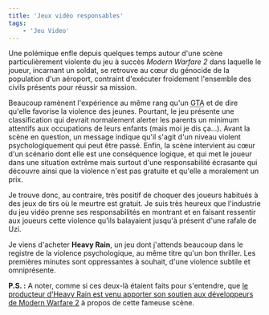 ```yaml
---
title: 'Jeux vidéo responsables'
tags:
    - 'Jeu Video'
---
```


Une polémique enfle depuis quelques temps autour d'une scène particulièrement
violente du jeu à succès _Modern Warfare 2_ dans laquelle le joueur, incarnant
un soldat, se retrouve au cœur du génocide de la population d'un aéroport,
contraint d'exécuter froidement l'ensemble des civils présents pour réussir sa
mission.

<!-- more -->

Beaucoup ramènent l'expérience au même rang qu'un
<abbr lang="en" title="Grand Theft Auto">GTA</abbr> et de dire qu'elle favorise
la violence des jeunes. Pourtant, le jeu présente une classification qui devrait
normalement alerter les parents un minimum attentifs aux occupations de leurs
enfants (mais moi je dis ça…). Avant la scène en question, un message indique
qu'il s'agit d'un niveau violent psychologiquement qui peut être passé. Enfin,
la scène intervient au cœur d'un scénario dont elle est une conséquence logique,
et qui met le joueur dans une situation extrême mais surtout d'une
responsabilité écrasante qui découvre ainsi que la violence n'est pas gratuite
et qu'elle a moralement un prix.

Je trouve donc, au contraire, très positif de choquer des joueurs habitués à des
jeux de tirs où le meurtre est gratuit. Je suis très heureux que l'industrie du
jeu vidéo prenne ses responsabilités en montrant et en faisant ressentir aux
joueurs cette violence qu'ils balayaient jusqu'à présent d'une rafale de Uzi.

Je viens d'acheter **Heavy Rain**, un jeu dont j'attends beaucoup dans le
registre de la violence psychologique, au même titre qu'un bon thriller. Les
premières minutes sont oppressantes à souhait, d'une violence subtile et
omniprésente.

**P.S. :** A noter, comme si ces deux-là étaient faits pour s'entendre, que
[le producteur d'Heavy Rain est venu apporter son soutien aux développeurs de Modern Warfare 2](http://www.gameblog.fr/news/12267-le-producteur-d-heavy-rain-defend-modern-warfare-2)
à propos de cette fameuse scène.
